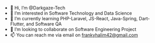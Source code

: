 - 👋 Hi, I’m @Darkgaze-Tech
- 👀 I’m interested in Software Technology and Data Science
- 🌱 I’m currently learning PHP-Laravel, JS-React, Java-Spring, Dart-Flutter, and Software QA
- 💞️ I’m looking to collaborate on Software Engineering Project
- 📫 You can reach me via email on frankyhalim42@gmail.com

<!---
Darkgaze-Tech/Darkgaze-Tech is a ✨ special ✨ repository because its `README.md` (this file) appears on your GitHub profile.
You can click the Preview link to take a look at your changes.
--->
